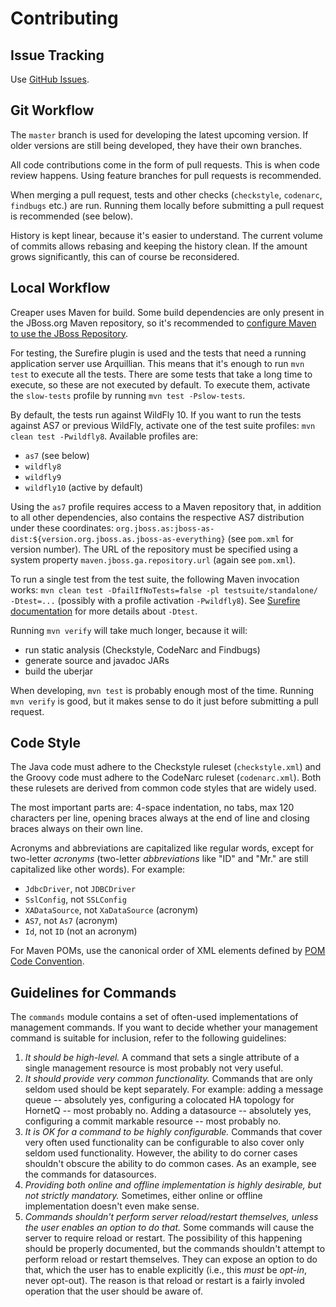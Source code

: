 # Contributing

## Issue Tracking

Use [GitHub Issues](https://github.com/wildfly-extras/creaper/issues).

## Git Workflow

The `master` branch is used for developing the latest upcoming version.
If older versions are still being developed, they have their own branches.

All code contributions come in the form of pull requests. This is when code
review happens. Using feature branches for pull requests is recommended.

When merging a pull request, tests and other checks (`checkstyle`, `codenarc`,
`findbugs` etc.) are run. Running them locally before submitting a pull request
is recommended (see below).

History is kept linear, because it's easier to understand. The current volume
of commits allows rebasing and keeping the history clean. If the amount grows
significantly, this can of course be reconsidered.

## Local Workflow

Creaper uses Maven for build. Some build dependencies are only present in
the JBoss.org Maven repository, so it's recommended to
[configure Maven to use the JBoss Repository](https://developer.jboss.org/wiki/MavenGettingStarted-Developers).

For testing, the Surefire plugin is used and the tests that need a running
application server use Arquillian. This means that it's enough to run
`mvn test` to execute all the tests. There are some tests that take a long
time to execute, so these are not executed by default. To execute them,
activate the `slow-tests` profile by running `mvn test -Pslow-tests`.

By default, the tests run against WildFly 10. If you want to run the tests
against AS7 or previous WildFly, activate one of the test suite profiles:
`mvn clean test -Pwildfly8`. Available profiles are:

- `as7` (see below)
- `wildfly8`
- `wildfly9`
- `wildfly10` (active by default)

Using the `as7` profile requires access to a Maven repository that, in addition
to all other dependencies, also contains the respective AS7 distribution under
these coordinates: `org.jboss.as:jboss-as-dist:${version.org.jboss.as.jboss-as-everything}`
(see `pom.xml` for version number). The URL of the repository must be specified
using a system property `maven.jboss.ga.repository.url` (again see `pom.xml`).

To run a single test from the test suite, the following Maven invocation works:
`mvn clean test -DfailIfNoTests=false -pl testsuite/standalone/ -Dtest=...`
(possibly with a profile activation `-Pwildfly8`). See
[Surefire documentation](http://maven.apache.org/surefire/maven-surefire-plugin/examples/single-test.html)
for more details about `-Dtest`.

Running `mvn verify` will take much longer, because it will:

- run static analysis (Checkstyle, CodeNarc and Findbugs)
- generate source and javadoc JARs
- build the uberjar

When developing, `mvn test` is probably enough most of the time. Running
`mvn verify` is good, but it makes sense to do it just before submitting
a pull request.

## Code Style

The Java code must adhere to the Checkstyle ruleset (`checkstyle.xml`) and
the Groovy code must adhere to the CodeNarc ruleset (`codenarc.xml`). Both
these rulesets are derived from common code styles that are widely used.

The most important parts are: 4-space indentation, no tabs, max 120 characters
per line, opening braces always at the end of line and closing braces always
on their own line.

Acronyms and abbreviations are capitalized like regular words, except for
two-letter _acronyms_ (two-letter _abbreviations_ like "ID" and "Mr." are
still capitalized like other words). For example:

- `JdbcDriver`, not `JDBCDriver`
- `SslConfig`, not `SSLConfig`
- `XADataSource`, not `XaDataSource` (acronym)
- `AS7`, not `As7` (acronym)
- `Id`, not `ID` (not an acronym)

For Maven POMs, use the canonical order of XML elements defined by
[POM Code Convention](http://maven.apache.org/developers/conventions/code.html#POM_Code_Convention).

## Guidelines for Commands

The `commands` module contains a set of often-used implementations
of management commands. If you want to decide whether your management
command is suitable for inclusion, refer to the following guidelines:

1. _It should be high-level._ A command that sets a single attribute
   of a single management resource is most probably not very useful.
2. _It should provide very common functionality._ Commands that are
   only seldom used should be kept separately. For example: adding
   a message queue -- absolutely yes, configuring a colocated HA topology
   for HornetQ -- most probably no. Adding a datasource -- absolutely yes,
   configuring a commit markable resource -- most probably no.
3. _It is OK for a command to be highly configurable._ Commands that cover
   very often used functionality can be configurable to also cover only
   seldom used functionality. However, the ability to do corner cases
   shouldn't obscure the ability to do common cases. As an example, see
   the commands for datasources.
4. _Providing both online and offline implementation is highly desirable,
   but not strictly mandatory._ Sometimes, either online or offline
   implementation doesn't even make sense.
5. _Commands shouldn't perform server reload/restart themselves, unless
   the user enables an option to do that._ Some commands will cause the server
   to require reload or restart. The possibility of this happening should be
   properly documented, but the commands shouldn't attempt to perform reload
   or restart themselves. They can expose an option to do that, which the user
   has to enable explicitly (i.e., this _must_ be _opt-in_, never opt-out).
   The reason is that reload or restart is a fairly involed operation that
   the user should be aware of.
